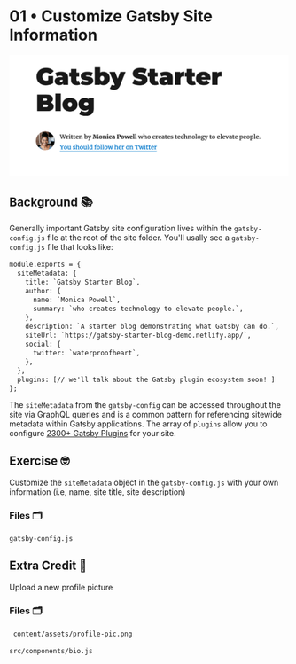 # 01 &bull; Customize Gatsby Site Information

![01_metadata-on-site](./media/01_metadata-on-site.png)

## Background 📚

Generally important Gatsby site configuration lives within the `gatsby-config.js` file at the root of the site folder. You'll usally see a `gatsby-config.js` file that looks like:

```
module.exports = {
  siteMetadata: {
    title: `Gatsby Starter Blog`,
    author: {
      name: `Monica Powell`,
      summary: `who creates technology to elevate people.`,
    },
    description: `A starter blog demonstrating what Gatsby can do.`,
    siteUrl: `https://gatsby-starter-blog-demo.netlify.app/`,
    social: {
      twitter: `waterproofheart`,
    },
  },
  plugins: [// we'll talk about the Gatsby plugin ecosystem soon! ]
};
```

The `siteMetadata` from the `gatsby-config` can be accessed throughout the site via GraphQL queries and is a common pattern for referencing sitewide metadata within Gatsby applications. The array of `plugins` allow you to configure [2300+ Gatsby Plugins](https://www.gatsbyjs.com/plugins) for your site.

## Exercise 🤓

Customize the `siteMetadata` object in the `gatsby-config.js` with your own information (i.e, name, site title, site description)

### Files 🗂

`gatsby-config.js`

## Extra Credit 💯

Upload a new profile picture

### Files 🗂

` content/assets/profile-pic.png`

`src/components/bio.js`
